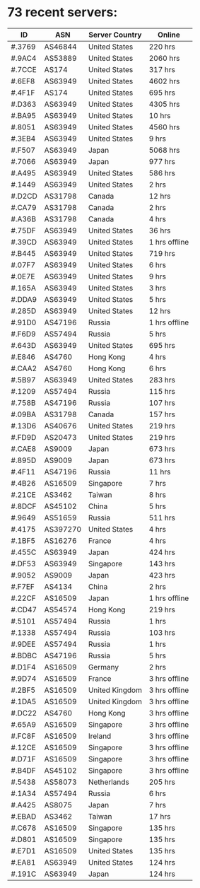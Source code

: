 # 73 recent servers:

| ID | ASN | Server Country | Online |
| ------ | ------ | ------ | ------ |
| #.3769 | AS46844 | United States | 220 hrs |
| #.9AC4 | AS53889 | United States | 2060 hrs |
| #.7CCE | AS174 | United States | 317 hrs |
| #.6EF8 | AS63949 | United States | 4602 hrs |
| #.4F1F | AS174 | United States | 695 hrs |
| #.D363 | AS63949 | United States | 4305 hrs |
| #.BA95 | AS63949 | United States | 10 hrs |
| #.8051 | AS63949 | United States | 4560 hrs |
| #.3EB4 | AS63949 | United States | 9 hrs |
| #.F507 | AS63949 | Japan | 5068 hrs |
| #.7066 | AS63949 | Japan | 977 hrs |
| #.A495 | AS63949 | United States | 586 hrs |
| #.1449 | AS63949 | United States | 2 hrs |
| #.D2CD | AS31798 | Canada | 12 hrs |
| #.CA79 | AS31798 | Canada | 2 hrs |
| #.A36B | AS31798 | Canada | 4 hrs |
| #.75DF | AS63949 | United States | 36 hrs |
| #.39CD | AS63949 | United States | 1 hrs offline |
| #.B445 | AS63949 | United States | 719 hrs |
| #.07F7 | AS63949 | United States | 6 hrs |
| #.0E7E | AS63949 | United States | 9 hrs |
| #.165A | AS63949 | United States | 3 hrs |
| #.DDA9 | AS63949 | United States | 5 hrs |
| #.285D | AS63949 | United States | 12 hrs |
| #.91D0 | AS47196 | Russia | 1 hrs offline |
| #.F6D9 | AS57494 | Russia | 5 hrs |
| #.643D | AS63949 | United States | 695 hrs |
| #.E846 | AS4760 | Hong Kong | 4 hrs |
| #.CAA2 | AS4760 | Hong Kong | 6 hrs |
| #.5B97 | AS63949 | United States | 283 hrs |
| #.1209 | AS57494 | Russia | 115 hrs |
| #.758B | AS47196 | Russia | 107 hrs |
| #.09BA | AS31798 | Canada | 157 hrs |
| #.13D6 | AS40676 | United States | 219 hrs |
| #.FD9D | AS20473 | United States | 219 hrs |
| #.CAE8 | AS9009 | Japan | 673 hrs |
| #.895D | AS9009 | Japan | 673 hrs |
| #.4F11 | AS47196 | Russia | 11 hrs |
| #.4B26 | AS16509 | Singapore | 7 hrs |
| #.21CE | AS3462 | Taiwan | 8 hrs |
| #.8DCF | AS45102 | China | 5 hrs |
| #.9649 | AS51659 | Russia | 511 hrs |
| #.4175 | AS397270 | United States | 4 hrs |
| #.1BF5 | AS16276 | France | 4 hrs |
| #.455C | AS63949 | Japan | 424 hrs |
| #.DF53 | AS63949 | Singapore | 143 hrs |
| #.9052 | AS9009 | Japan | 423 hrs |
| #.F7EF | AS4134 | China | 2 hrs |
| #.22CF | AS16509 | Japan | 1 hrs offline |
| #.CD47 | AS54574 | Hong Kong | 219 hrs |
| #.5101 | AS57494 | Russia | 1 hrs |
| #.1338 | AS57494 | Russia | 103 hrs |
| #.9DEE | AS57494 | Russia | 1 hrs |
| #.BDBC | AS47196 | Russia | 5 hrs |
| #.D1F4 | AS16509 | Germany | 2 hrs |
| #.9D74 | AS16509 | France | 3 hrs offline |
| #.2BF5 | AS16509 | United Kingdom | 3 hrs offline |
| #.1DA5 | AS16509 | United Kingdom | 3 hrs offline |
| #.DC22 | AS4760 | Hong Kong | 3 hrs offline |
| #.65A9 | AS16509 | Singapore | 3 hrs offline |
| #.FC8F | AS16509 | Ireland | 3 hrs offline |
| #.12CE | AS16509 | Singapore | 3 hrs offline |
| #.D71F | AS16509 | Singapore | 3 hrs offline |
| #.B4DF | AS45102 | Singapore | 3 hrs offline |
| #.5438 | AS58073 | Netherlands | 205 hrs |
| #.1A34 | AS57494 | Russia | 6 hrs |
| #.A425 | AS8075 | Japan | 7 hrs |
| #.EBAD | AS3462 | Taiwan | 17 hrs |
| #.C678 | AS16509 | Singapore | 135 hrs |
| #.D801 | AS16509 | Singapore | 135 hrs |
| #.E7D1 | AS16509 | United States | 135 hrs |
| #.EA81 | AS63949 | United States | 124 hrs |
| #.191C | AS63949 | Japan | 124 hrs |

